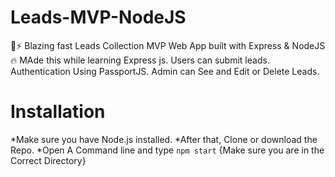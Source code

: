 # Leads-MVP-NodeJS
🚀⚡️ Blazing fast Leads Collection MVP Web App built with Express &amp; NodeJS 🔥
MAde this while learning Express js.
Users can submit leads.
Authentication Using PassportJS.
Admin can See and Edit or Delete Leads.

# Installation

*Make sure you have Node.js installed.
*After that, Clone or download the Repo.
*Open A Command line and type ```npm start```
{Make sure you are in the Correct Directory}
